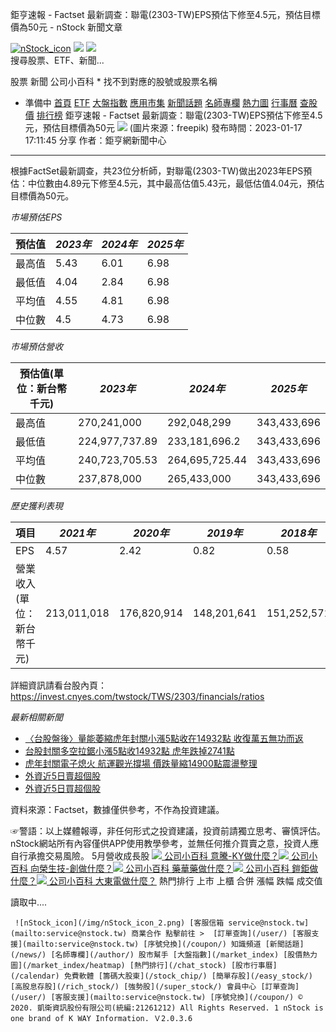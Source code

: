 
鉅亨速報 - Factset 最新調查：聯電(2303-TW)EPS預估下修至4.5元，預估目標價為50元 - nStock 新聞文章

  [![nStock_icon](/img/nStock_icon_2.png)](/)  ![](/img/invalid-name@3x.png) ![](/img/invalid-name@3x.png)       
搜尋股票、ETF、新聞...
 

股票 新聞 公司小百科 * 找不到對應的股號或股票名稱
* 準備中
   [首頁](/) [ETF](/etf/) [大盤指數](/market_index/) [應用市集](/market/) [新聞話題](/news/) [名師專欄](/author/) [熱力圖](/market_index/heatmap) [行事曆](/calendar) [查股價](/chat_stock) [排行榜](/rank/)  鉅亨速報 - Factset 最新調查：聯電(2303-TW)EPS預估下修至4.5元，預估目標價為50元 ![](https://storage.googleapis.com/nstock-cloud/stock_type_img/024/1.jpg) (圖片來源：freepik) 發布時間：2023-01-17 17:11:45    分享
  作者：鉅亨網新聞中心 

---

  

根據FactSet最新調查，共23位分析師，對聯電(2303-TW)做出2023年EPS預估：中位數由4.89元下修至4.5元，其中最高估值5.43元，最低估值4.04元，預估目標價為50元。

*市場預估EPS*

| 預估值 | *2023年* | *2024年* | *2025年* |
| --- | --- | --- | --- |
| 最高值 | 5.43 | 6.01 | 6.98 |
| 最低值 | 4.04 | 2.84 | 6.98 |
| 平均值 | 4.55 | 4.81 | 6.98 |
| 中位數 | 4.5 | 4.73 | 6.98 |

*市場預估營收*

| 預估值(單位：新台幣千元) | *2023年* | *2024年* | *2025年* |
| --- | --- | --- | --- |
| 最高值 | 270,241,000 | 292,048,299 | 343,433,696 |
| 最低值 | 224,977,737.89 | 233,181,696.2 | 343,433,696 |
| 平均值 | 240,723,705.53 | 264,695,725.44 | 343,433,696 |
| 中位數 | 237,878,000 | 265,433,000 | 343,433,696 |

*歷史獲利表現*

| 項目 | *2021年* | *2020年* | *2019年* | *2018年* |
| --- | --- | --- | --- | --- |
| EPS | 4.57 | 2.42 | 0.82 | 0.58 |
| 營業收入(單位：新台幣千元) | 213,011,018 | 176,820,914 | 148,201,641 | 151,252,571 |

詳細資訊請看台股內頁：  
<https://invest.cnyes.com/twstock/TWS/2303/financials/ratios>

*最新相關新聞*

* [〈台股盤後〉量能萎縮虎年封關小漲5點收在14932點 收復萬五無功而返](https://news.cnyes.com/news/id/5065534)
* [台股封關多空拉鋸小漲5點收14932點 虎年跌掉2741點](https://news.cnyes.com/news/id/5065451)
* [虎年封關電子熄火 航運觀光撐場 價跌量縮14900點震盪整理](https://news.cnyes.com/news/id/5065198)
* [外資近5日賣超個股](https://news.cnyes.com/news/id/5065173)
* [外資近5日買超個股](https://news.cnyes.com/news/id/5065170)

資料來源：Factset，數據僅供參考，不作為投資建議。

  
☞警語：以上媒體報導，非任何形式之投資建議，投資前請獨立思考、審慎評估。nStock網站所有內容僅供APP使用教學參考，並無任何推介買賣之意，投資人應自行承擔交易風險。
  5月營收成長股 [![](/img/recommend_icon/graduate.png) 公司小百科 意騰-KY做什麼？](/意騰-KY做什麼.html)[![](/img/recommend_icon/graduate.png) 公司小百科 向榮生技-創做什麼？](/向榮生技-創做什麼.html)[![](/img/recommend_icon/graduate.png) 公司小百科 藥華藥做什麼？](/藥華藥做什麼.html)[![](/img/recommend_icon/graduate.png) 公司小百科 鎧鉅做什麼？](/鎧鉅做什麼.html)[![](/img/recommend_icon/graduate.png) 公司小百科 大東電做什麼？](/大東電做什麼.html)      熱門排行 上市 上櫃 合併 漲幅 跌幅 成交值 

讀取中....

     ![nStock_icon](/img/nStock_icon_2.png) [客服信箱 service@nstock.tw](mailto:service@nstock.tw) 商業合作 點擊前往 >  [訂單查詢](/user/) [客服支援](mailto:service@nstock.tw) [序號兌換](/coupon/) 知識頻道 [新聞話題](/news/) [名師專欄](/author/) 股市幫手 [大盤指數](/market_index) [股價熱力圖](/market_index/heatmap) [熱門排行](/chat_stock) [股市行事曆](/calendar) 免費軟體 [籌碼大股東](/stock_chip/) [簡單存股](/easy_stock/) [高股息存股](/rich_stock/) [強勢股](/super_stock/) 會員中心 [訂單查詢](/user/) [客服支援](mailto:service@nstock.tw) [序號兌換](/coupon/) © 2020. 凱衛資訊股份有限公司(統編:21261212) All Rights Reserved. 1 nStock is one brand of K WAY Information. Ｖ2.0.3.6 


